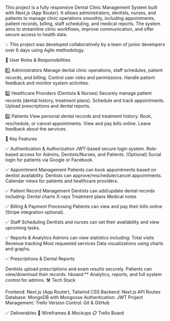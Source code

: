 This project is a fully responsive Dental Clinic Management System built with Next.js (App Router). It allows administrators, dentists, nurses, and patients to manage clinic operations smoothly, including appointments, patient records, billing, staff scheduling, and medical reports. The system aims to streamline clinic workflows, improve communication, and offer secure access to health data.

💡 This project was developed collaboratively by a team of junior developers over 6 days using Agile methodology.


👥 User Roles & Responsibilities

1️⃣ Administrators
Manage dental clinic operations, staff schedules, patient records, and billing.
Control user roles and permissions.
Handle patient feedback and monitor system activities.

2️⃣ Healthcare Providers (Dentists & Nurses)
Securely manage patient records (dental history, treatment plans).
Schedule and track appointments.
Upload prescriptions and dental reports.

3️⃣ Patients
View personal dental records and treatment history.
Book, reschedule, or cancel appointments.
View and pay bills online.
Leave feedback about the services.

🚀 Key Features

✅ Authentication & Authorization
JWT-based secure login system.
Role-based access for Admins, Dentists/Nurses, and Patients.
(Optional) Social login for patients via Google or Facebook.

✅ Appointment Management
Patients can book appointments based on dentist availability.
Dentists can approve/reschedule/cancel appointments.
Calendar views for patients and healthcare providers.

✅ Patient Record Management
Dentists can add/update dental records including:
Dental charts
X-rays
Treatment plans
Medical notes

✅ Billing & Payment Processing
Patients can view and pay their bills online (Stripe integration optional).

✅ Staff Scheduling
Dentists and nurses can set their availability and view upcoming tasks.

✅ Reports & Analytics
Admins can view statistics including:
Total visits
Revenue tracking
Most requested services
Data visualizations using charts and graphs.

✅ Prescriptions & Dental Reports

Dentists upload prescriptions and exam results securely.
Patients can view/download their records. hboard:** Analytics, reports, and full system control for admins.
🛠️ Tech Stack

Frontend: Next.js (App Router), Tailwind CSS
Backend: Next.js API Routes
Database: MongoDB with Mongoose
Authentication: JWT
Project Management: Trello
Version Control: Git & GitHub

✅ Deliverables
🎨 Wireframes & Mockups
📋 Trello Board
